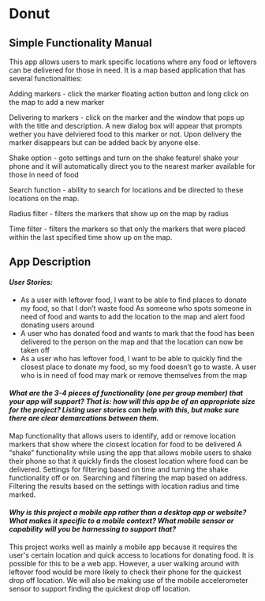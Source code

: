 # Donut
## Simple Functionality Manual

This app allows users to mark specific locations where any food or leftovers can be delivered for those in need. It is a map based application that has several functionalities:

Adding markers - click the marker floating action button and long click on the map to add a new marker

Delivering to markers - click on the marker and the window that pops up with the title and description. A new dialog box will appear that prompts wether you have delviered food to this marker or not. Upon delivery the marker disappears but can be added back by anyone else.

Shake option - goto settings and turn on the shake feature! shake your phone and it will automatically direct you to the nearest marker available for those in need of food

Search function - ability to search for locations and be directed to these locations on the map.

Radius filter - filters the markers that show up on the map by radius

Time filter - filters the markers so that only the markers that were placed within the last specified time show up on the map.

## App Description
#### *User Stories:*

- As a user with leftover food, I want to be able to find places to donate my food, so that I don’t waste food
As someone who spots someone in need of food and wants to add the location to the map and alert food donating users around
- A user who has donated food and wants to mark that the food has been delivered to the person on the map and that the location can now be taken off
- As a user who has leftover food, I want to be able to quickly find the closest place to donate my food, so my food doesn’t go to waste.
A user who is in need of food may mark or remove themselves from the map

####  *What are the 3-4 pieces of functionality (one per group member) that your app will support? That is: how will this app be of an appropriate size for the project? Listing user stories can help with this, but make sure there are clear demarcations between them.*

Map functionality that allows users to identify, add or remove location markers that show where the closest location for food to be delivered
A “shake” functionality while using the app that allows mobile users to shake their phone so that it quickly finds the closest location where food can be delivered.
Settings for filtering based on time and turning the shake functionality off or on.
Searching and filtering the map based on address. Filtering the results based on the settings with location radius and time marked.

####  *Why is this project a mobile app rather than a desktop app or website? What makes it specific to a mobile context? What mobile sensor or capability will you be harnessing to support that?*

This project works well as mainly a mobile app because it requires the user's certain location and quick access to locations for donating food. It is possible for this to be a web app. However, a user walking around with leftover food would be more likely to check their phone for the quickest drop off location. We will also be making use of the mobile accelerometer sensor to support finding the quickest drop off location.

